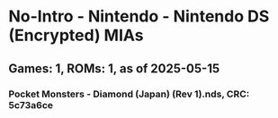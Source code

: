 # No-Intro - Nintendo - Nintendo DS (Encrypted) MIAs
## Games: 1, ROMs: 1, as of 2025-05-15

### Pocket Monsters - Diamond (Japan) (Rev 1).nds, CRC: 5c73a6ce
